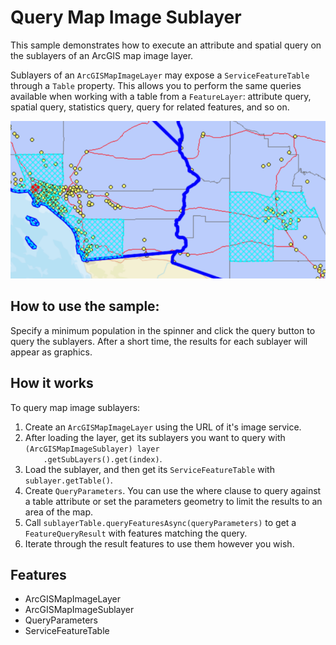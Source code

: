 <h1>Query Map Image Sublayer</h1>

<p>This sample demonstrates how to execute an attribute and spatial query on the sublayers of an ArcGIS map image 
layer.</p>    

<p>Sublayers of an <code>ArcGISMapImageLayer</code> may expose a <code>ServiceFeatureTable</code> through a 
<code>Table</code> property. This allows you to perform the same queries available when working with a table from a 
<code>FeatureLayer</code>: attribute query, spatial query, statistics query, query for related features, and so on.

<p><img src="QueryMapImageSublayer.png"></p>

<h2>How to use the sample:</h2>

<p>Specify a minimum population in the spinner and click the query button to query the sublayers. After a short time,
 the results for each sublayer will appear as graphics.</p>

<h2>How it works</h2>

<p>To query map image sublayers:</p>

<ol>
    <li>Create an <code>ArcGISMapImageLayer</code> using the URL of it's image service.</li>
    <li>After loading the layer, get its sublayers you want to query with <code>(ArcGISMapImageSublayer) layer
    .getSubLayers().get(index)</code>.</li>
    <li>Load the sublayer, and then get its <code>ServiceFeatureTable</code> with <code>sublayer.getTable()</code>.</li>
    <li>Create <code>QueryParameters</code>. You can use the where clause to query against a table attribute or set 
    the parameters geometry to limit the results to an area of the map.</li>
    <li>Call <code>sublayerTable.queryFeaturesAsync(queryParameters)</code> to get a <code>FeatureQueryResult</code> 
    with features matching the query.</li>
    <li>Iterate through the result features to use them however you wish.</li>
</ol>

<h2>Features</h2>

<ul>
    <li>ArcGISMapImageLayer</li>
    <li>ArcGISMapImageSublayer</li>
    <li>QueryParameters</li>
    <li>ServiceFeatureTable</li>
</ul>
